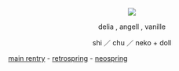 <p align="center"><img src="https://files.catbox.moe/qpivdd.png"> </p>

<p align="center"> delia , angell , vanille </p>

<p align="center"> shi ／ chu ／ neko + doll </p>

<p align="center"> 

[main rentry](https://rentry.co/vaniille) - [retrospring](https://retrospring.net/@catalan) - [neospring](https://neospring.org/@catalan)

</p> 
